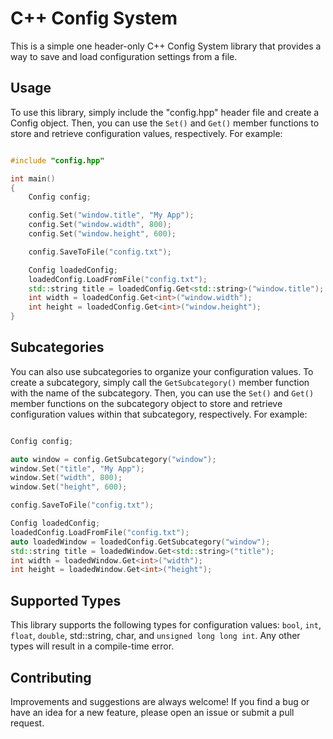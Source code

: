 # C++ Config System

This is a simple one header-only C++ Config System library that provides a way to save and load configuration settings from a file.

## Usage

To use this library, simply include the "config.hpp" header file and create a Config object. Then, you can use the `Set()` and `Get()` member functions to store and retrieve configuration values, respectively. For example:

```c++

#include "config.hpp"

int main()
{
    Config config;

    config.Set("window.title", "My App");
    config.Set("window.width", 800);
    config.Set("window.height", 600);

    config.SaveToFile("config.txt");

    Config loadedConfig;
    loadedConfig.LoadFromFile("config.txt");
    std::string title = loadedConfig.Get<std::string>("window.title");
    int width = loadedConfig.Get<int>("window.width");
    int height = loadedConfig.Get<int>("window.height");
}

```

## Subcategories

You can also use subcategories to organize your configuration values. To create a subcategory, simply call the `GetSubcategory()` member function with the name of the subcategory. Then, you can use the `Set()` and `Get()` member functions on the subcategory object to store and retrieve configuration values within that subcategory, respectively. For example:

```c++

Config config;

auto window = config.GetSubcategory("window");
window.Set("title", "My App");
window.Set("width", 800);
window.Set("height", 600);

config.SaveToFile("config.txt");

Config loadedConfig;
loadedConfig.LoadFromFile("config.txt");
auto loadedWindow = loadedConfig.GetSubcategory("window");
std::string title = loadedWindow.Get<std::string>("title");
int width = loadedWindow.Get<int>("width");
int height = loadedWindow.Get<int>("height");

```

## Supported Types

This library supports the following types for configuration values: `bool`, `int`, `float`, `double`, std::string, char, and `unsigned long long int`. Any other types will result in a compile-time error.

## Contributing

Improvements and suggestions are always welcome! If you find a bug or have an idea for a new feature, please open an issue or submit a pull request.

